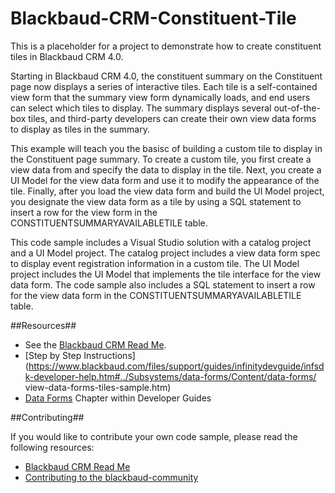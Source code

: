 Blackbaud-CRM-Constituent-Tile
==============================
This is a placeholder for a project to demonstrate how to create constituent tiles in Blackbaud CRM 4.0.

Starting in Blackbaud CRM 4.0, the constituent summary on the Constituent page now displays a series of interactive tiles. Each tile is a self-contained view form that the summary view form dynamically loads, and end users can select which tiles to display. The summary displays several out-of-the-box tiles, and third-party developers can create their own view data forms to display as tiles in the summary.

This example will teach you the basisc of building a custom tile to display in the Constituent page summary. To create a custom tile, you first create a view data from and specify the data to display in the tile. Next, you create a UI Model for the view data form and use it to modify the appearance of the tile. Finally, after you load the view data form and build the UI Model project, you designate the view data form as a tile by using a SQL statement to insert a row for the view form in the CONSTITUENTSUMMARYAVAILABLETILE table.

This code sample includes a Visual Studio solution with a catalog project and a UI Model project. The catalog project includes a view data form spec to display event registration information in  a custom tile. The UI Model project includes the UI Model that implements the tile interface for the view data form. The code sample also includes a SQL statement to insert a row for the view data form in the CONSTITUENTSUMMARYAVAILABLETILE table. 

##Resources##
* See the [Blackbaud CRM Read Me](https://github.com/blackbaud-community/Blackbaud-CRM/blob/master/README.md). 
* [Step by Step Instructions](https://www.blackbaud.com/files/support/guides/infinitydevguide/infsdk-developer-help.htm#../Subsystems/data-forms/Content/data-forms/ view-data-forms-tiles-sample.htm)
* [Data Forms](https://www.blackbaud.com/files/support/guides/infinitydevguide/infsdk-developer-help.htm#../Subsystems/data-forms/Content/data-forms/welcome-data-forms.htm) Chapter within Developer Guides


##Contributing##

If you would like to contribute your own code sample, please read the following resources:

* [Blackbaud CRM Read Me](https://github.com/blackbaud-community/Blackbaud-CRM/blob/master/README.md)
* [Contributing to the blackbaud-community](https://github.com/blackbaud-community/Blackbaud-CRM/blob/master/contributing.md)
